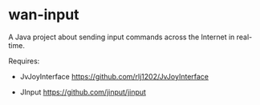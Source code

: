 # wan-input
A Java project about sending input commands across the Internet in real-time.

Requires:

- JvJoyInterface
https://github.com/rlj1202/JvJoyInterface

- JInput
https://github.com/jinput/jinput
